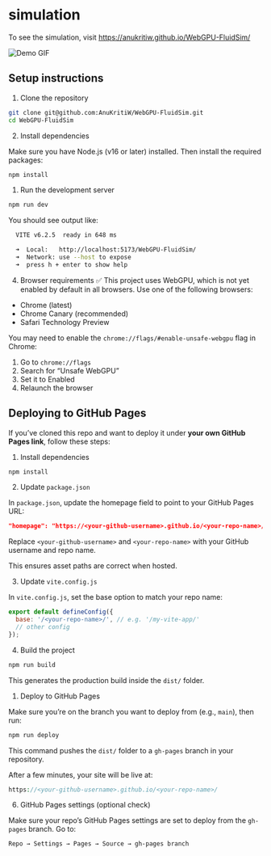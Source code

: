 # simulation

To see the simulation, visit https://anukritiw.github.io/WebGPU-FluidSim/

![Demo GIF](./assets/demo.gif)

## Setup instructions

1. Clone the repository
```bash
git clone git@github.com:AnuKritiW/WebGPU-FluidSim.git
cd WebGPU-FluidSim
```

2. Install dependencies

Make sure you have Node.js (v16 or later) installed.
Then install the required packages:
```bash
npm install
```

1. Run the development server
```bash
npm run dev
```
You should see output like:
```bash
  VITE v6.2.5  ready in 648 ms

  ➜  Local:   http://localhost:5173/WebGPU-FluidSim/
  ➜  Network: use --host to expose
  ➜  press h + enter to show help
```

4. Browser requirements
✅ This project uses WebGPU, which is not yet enabled by default in all browsers.
Use one of the following browsers:

* Chrome (latest)
* Chrome Canary (recommended)
* Safari Technology Preview

You may need to enable the `chrome://flags/#enable-unsafe-webgpu` flag in Chrome:
  1. Go to `chrome://flags`
  2. Search for “Unsafe WebGPU”
  3. Set it to Enabled
  4. Relaunch the browser

## Deploying to GitHub Pages

If you’ve cloned this repo and want to deploy it under **your own GitHub Pages link**, follow these steps:

1. Install dependencies

```bash
npm install
```

2. Update `package.json`

In `package.json`, update the homepage field to point to your GitHub Pages URL:
```json
"homepage": "https://<your-github-username>.github.io/<your-repo-name>/"
```
Replace `<your-github-username>` and `<your-repo-name>` with your GitHub username and repo name.

This ensures asset paths are correct when hosted.

3. Update `vite.config.js`

In `vite.config.js`, set the base option to match your repo name:
```js
export default defineConfig({
  base: '/<your-repo-name>/', // e.g. '/my-vite-app/'
  // other config
});
```

4. Build the project

```bash
npm run build
```
This generates the production build inside the `dist/` folder.

1. Deploy to GitHub Pages

Make sure you’re on the branch you want to deploy from (e.g., `main`), then run:
```bash
npm run deploy
```

This command pushes the `dist/` folder to a `gh-pages` branch in your repository.

After a few minutes, your site will be live at:
```php
https://<your-github-username>.github.io/<your-repo-name>/
```
6. GitHub Pages settings (optional check)

Make sure your repo’s GitHub Pages settings are set to deploy from the `gh-pages` branch.
Go to:
```
Repo → Settings → Pages → Source → gh-pages branch
```
